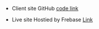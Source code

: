 * Client site GitHub [code link](https://github.com/SihabMolla11/Endgame-job-task-clinet)

 * Live site Hostied by Frebase [Link](https://end-game-job-task-68bf4.web.app)
